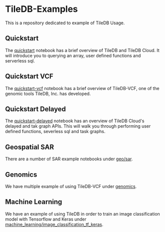 # TileDB-Examples

This is a repository dedicated to example of TileDB Usage.

## Quickstart

The [quickstart](Quickstart.ipynb) notebook has a brief overview of TileDB and
TileDB Cloud. It will introduce you to querying an array, user defined
functions and serverless sql.

## Quickstart VCF

The [quickstart-vcf](Quickstart-vcf.ipynb) notebook has a brief overview of
TileDB-VCF, one of the genomic tools TileDB, Inc. has developed.

## Quickstart Delayed

The [quickstart-delayed](Quickstart-Delayed.ipynb) notebook has an overview
of TileDB Cloud's delayed and tak graph APIs. This will walk you through performing
user defined functions, severless sql and task graphs.

## Geospatial SAR

There are a number of SAR example notebooks under [geo/sar](geo/sar). 

## Genomics

We have multiple example of using TileDB-VCF under [genomics](genomics).

## Machine Learning
We have an example of using TileDB in order to train an image classification model with Tensorflow and Keras under [machine_learning/image_classification_tf_keras](machine_learning/image_classification_tf_keras).
